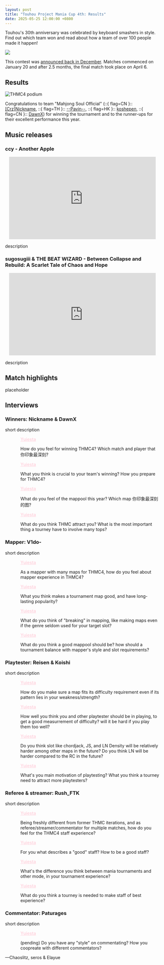 ```yaml
---
layout: post
title: "Touhou Project Mania Cup 4th: Results"
date: 2025-05-25 12:00:00 +0800
---
```


Touhou's 30th anniversary was celebrated by keyboard smashers in style. Find out which team won and read about how a team of over 100 people made it happen!

![](/wiki/Tournaments/TMC/4th/img/banner.jpg)

This contest was [announced back in December](https://osu.ppy.sh/home/news/2024-12-23-touhou-project-mania-cup-4th-registrations-now-open). Matches commenced on January 20 and after 2.5 months, the final match took place on April 6.

## Results

![THMC4 podium](/wiki/Tournaments/TMC/4th/img/thmc4-podium.jpg)

Congratulations to team "Mahjong Soul Official" (::{ flag=CN }:: [\[Crz\]Nickname](https://osu.ppy.sh/users/10817494), ::{ flag=TH }:: [--Pavin--](https://osu.ppy.sh/users/12046267), ::{ flag=HK }:: [koshepen](https://osu.ppy.sh/users/17115114), ::{ flag=CN }:: [DawnX](https://osu.ppy.sh/users/8534840)) for winning the tournament and to the runner-ups for their excellent performance this year.

## Music releases

<style>
    .osu-md--news .audio-player {
        max-width: inherit;
    }
</style>

### ccy - Another Apple

<div align="center" class="osu-md__paragraph">
    <iframe width="95%" style="aspect-ratio: 16 / 9;" src="https://www.youtube.com/embed/VIDEO_ID" frameborder="0" allowfullscreen></iframe>
</div>

description

### sugosugiii & THE BEAT WIZARD - Between Collapse and Rebuild: A Scarlet Tale of Chaos and Hope

<div align="center" class="osu-md__paragraph">
    <iframe width="95%" style="aspect-ratio: 16 / 9;" src="https://www.youtube.com/embed/qEKgGZ6mwF8" frameborder="0" allowfullscreen></iframe>
</div>

description

## Match highlights

placeholder

## Interviews

<style>
    .news-chat-quote__avatar {
        float: left;
        width: 40px;
        height: 40px;
        border-radius: 50%;
        margin-left: -50px;
    }

    .news-chat-quote__text-container {
        margin-left: 50px;
    }

    .news-chat-quote__username {
        font-weight: 600;
        margin-bottom: 2px;
    }

    .news-chat-quote__colour-lvd {
        color: #FFD1DC;
    }
</style>

### Winners: Nickname & DawnX

short description

<div class="news-chat-quote__text-container">

<a class="avatar news-chat-quote__avatar" href="https://osu.ppy.sh/users/13953619" style="background-image: url('/wiki/shared/avatars/Yuiesta.jpg')"></a>

<p class="news-chat-quote__username"><a class="news-chat-quote__colour-lvd" href="https://osu.ppy.sh/users/13953619">Yuiesta</a></p>

How do you feel for winning THMC4? Which match and player that 你印象最深刻?

<a class="avatar news-chat-quote__avatar" href="https://osu.ppy.sh/users/13953619" style="background-image: url('/wiki/shared/avatars/Yuiesta.jpg')"></a>

<p class="news-chat-quote__username"><a class="news-chat-quote__colour-lvd" href="https://osu.ppy.sh/users/13953619">Yuiesta</a></p>

What you think is crucial to your team's winning? How you prepare for THMC4?

<a class="avatar news-chat-quote__avatar" href="https://osu.ppy.sh/users/13953619" style="background-image: url('/wiki/shared/avatars/Yuiesta.jpg')"></a>

<p class="news-chat-quote__username"><a class="news-chat-quote__colour-lvd" href="https://osu.ppy.sh/users/13953619">Yuiesta</a></p>

What do you feel of the mappool this year? Which map 你印象最深刻的图?

<a class="avatar news-chat-quote__avatar" href="https://osu.ppy.sh/users/13953619" style="background-image: url('/wiki/shared/avatars/Yuiesta.jpg')"></a>

<p class="news-chat-quote__username"><a class="news-chat-quote__colour-lvd" href="https://osu.ppy.sh/users/13953619">Yuiesta</a></p>

What do you think THMC attract you? What is the most important thing a tourney have to involve many tops?

</div>

### Mapper: V1do-

short description

<div class="news-chat-quote__text-container">

<a class="avatar news-chat-quote__avatar" href="https://osu.ppy.sh/users/13953619" style="background-image: url('/wiki/shared/avatars/Yuiesta.jpg')"></a>

<p class="news-chat-quote__username"><a class="news-chat-quote__colour-lvd" href="https://osu.ppy.sh/users/13953619">Yuiesta</a></p>

As a mapper with many maps for THMC4, how do you feel about mapper experience in THMC4?

<a class="avatar news-chat-quote__avatar" href="https://osu.ppy.sh/users/13953619" style="background-image: url('/wiki/shared/avatars/Yuiesta.jpg')"></a>

<p class="news-chat-quote__username"><a class="news-chat-quote__colour-lvd" href="https://osu.ppy.sh/users/13953619">Yuiesta</a></p>

What you think makes a tournament map good, and have long-lasting popularity?

<a class="avatar news-chat-quote__avatar" href="https://osu.ppy.sh/users/13953619" style="background-image: url('/wiki/shared/avatars/Yuiesta.jpg')"></a>

<p class="news-chat-quote__username"><a class="news-chat-quote__colour-lvd" href="https://osu.ppy.sh/users/13953619">Yuiesta</a></p>

What do you think of "breaking" in mapping, like making maps even if the genre seldom used for your target slot?

<a class="avatar news-chat-quote__avatar" href="https://osu.ppy.sh/users/13953619" style="background-image: url('/wiki/shared/avatars/Yuiesta.jpg')"></a>

<p class="news-chat-quote__username"><a class="news-chat-quote__colour-lvd" href="https://osu.ppy.sh/users/13953619">Yuiesta</a></p>

What do you think a good mappool should be? how should a tournament balance with mapper's style and slot requirements?

</div>

### Playtester: Reisen & Koishi

short description

<div class="news-chat-quote__text-container">

<a class="avatar news-chat-quote__avatar" href="https://osu.ppy.sh/users/13953619" style="background-image: url('/wiki/shared/avatars/Yuiesta.jpg')"></a>

<p class="news-chat-quote__username"><a class="news-chat-quote__colour-lvd" href="https://osu.ppy.sh/users/13953619">Yuiesta</a></p>

How do you make sure a map fits its difficulty requirement even if its pattern lies in your weakness/strength?

<a class="avatar news-chat-quote__avatar" href="https://osu.ppy.sh/users/13953619" style="background-image: url('/wiki/shared/avatars/Yuiesta.jpg')"></a>

<p class="news-chat-quote__username"><a class="news-chat-quote__colour-lvd" href="https://osu.ppy.sh/users/13953619">Yuiesta</a></p>

How well you think you and other playtester should be in playing, to get a good measurrement of difficulty? will it be hard if you play them too well?

<a class="avatar news-chat-quote__avatar" href="https://osu.ppy.sh/users/13953619" style="background-image: url('/wiki/shared/avatars/Yuiesta.jpg')"></a>

<p class="news-chat-quote__username"><a class="news-chat-quote__colour-lvd" href="https://osu.ppy.sh/users/13953619">Yuiesta</a></p>

Do you think slot like chordjack, JS, and LN Density will be relatively harder among other maps in the future? Do you think LN will be harder compared to the RC in the future?

<a class="avatar news-chat-quote__avatar" href="https://osu.ppy.sh/users/13953619" style="background-image: url('/wiki/shared/avatars/Yuiesta.jpg')"></a>

<p class="news-chat-quote__username"><a class="news-chat-quote__colour-lvd" href="https://osu.ppy.sh/users/13953619">Yuiesta</a></p>

What's you main motivation of playtesting? What you think a tourney need to attract more playtesters?

</div>

### Referee & streamer: Rush_FTK

short description

<div class="news-chat-quote__text-container">

<a class="avatar news-chat-quote__avatar" href="https://osu.ppy.sh/users/13953619" style="background-image: url('/wiki/shared/avatars/Yuiesta.jpg')"></a>

<p class="news-chat-quote__username"><a class="news-chat-quote__colour-lvd" href="https://osu.ppy.sh/users/13953619">Yuiesta</a></p>

Being freshly different from former THMC iterations, and as referee/streamer/commentator for multiple matches, how do you feel for the THMC4 staff experience?

<a class="avatar news-chat-quote__avatar" href="https://osu.ppy.sh/users/13953619" style="background-image: url('/wiki/shared/avatars/Yuiesta.jpg')"></a>

<p class="news-chat-quote__username"><a class="news-chat-quote__colour-lvd" href="https://osu.ppy.sh/users/13953619">Yuiesta</a></p>

For you what describes a "good" staff? How to be a good staff?

<a class="avatar news-chat-quote__avatar" href="https://osu.ppy.sh/users/13953619" style="background-image: url('/wiki/shared/avatars/Yuiesta.jpg')"></a>

<p class="news-chat-quote__username"><a class="news-chat-quote__colour-lvd" href="https://osu.ppy.sh/users/13953619">Yuiesta</a></p>

What's the difference you think between mania tournaments and other mode, in your tournament experience?

<a class="avatar news-chat-quote__avatar" href="https://osu.ppy.sh/users/13953619" style="background-image: url('/wiki/shared/avatars/Yuiesta.jpg')"></a>

<p class="news-chat-quote__username"><a class="news-chat-quote__colour-lvd" href="https://osu.ppy.sh/users/13953619">Yuiesta</a></p>

What do you think a tourney is needed to make staff of best experience?

</div>

### Commentator: Paturages

short description

<div class="news-chat-quote__text-container">

<a class="avatar news-chat-quote__avatar" href="https://osu.ppy.sh/users/13953619" style="background-image: url('/wiki/shared/avatars/Yuiesta.jpg')"></a>

<p class="news-chat-quote__username"><a class="news-chat-quote__colour-lvd" href="https://osu.ppy.sh/users/13953619">Yuiesta</a></p>

(pending) Do you have any "style" on commentating? How you coopreate with different commentators?

</div>

—Chaoslitz, seros & Elayue
